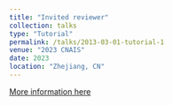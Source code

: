 ```yaml
---
title: "Invited reviewer"
collection: talks
type: "Tutorial"
permalink: /talks/2013-03-01-tutorial-1
venue: "2023 CNAIS"
date: 2023
location: "Zhejiang, CN"
---
```


[More information here]()


